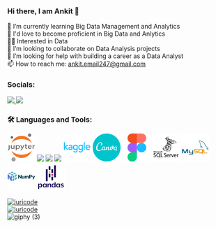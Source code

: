 ### Hi there, I am Ankit 👋
🌱 I’m currently learning Big Data Management and Analytics  
🤔 I'd love to become proficient in Big Data and Anlytics  
👩‍💻 Interested in Data  
👯 I’m looking to collaborate on Data Analysis projects  
🤔 I’m looking for help with building a career as a Data Analyst  
📫 How to reach me: ankit.email247@gmail.com  

<!-- Socials -->
<h3 align="left">Socials:</h3>
  <div align="left">
    <a href="https://www.linkedin.com/in/karanxhagiulia/" target="blank">
      <img src="https://cdn.jsdelivr.net/npm/simple-icons@3.0.1/icons/linkedin.svg" style="height: 3rem"/>
    </a>
  <a href="https://public.tableau.com/app/profile/ankit4413" target="blank">
    <img src="https://cdn.jsdelivr.net/npm/simple-icons@3.0.1/icons/tableau.svg" style="height: 3rem"/>
  </a>
</div>

<!-- Tech Stack --> 
<h3 align="left">🛠 Languages and Tools:</h3>  
<p align="left">
<img src="https://github.com/devicons/devicon/blob/master/icons/jupyter/jupyter-original-wordmark.svg" style="height: 4rem"/>
<img src="https://cdn.jsdelivr.net/gh/devicons/devicon/icons/git/git-plain.svg" style="height: 4rem"/>
<img src="https://cdn.jsdelivr.net/gh/devicons/devicon/icons/github/github-original-wordmark.svg" style="height: 4rem; background-color:white"/>
<img src="https://cdn.jsdelivr.net/gh/devicons/devicon/icons/python/python-original.svg"  style="height: 4rem"/>
<img src="https://github.com/devicons/devicon/blob/master/icons/kaggle/kaggle-original-wordmark.svg" style="height: 4rem" />
<img src="https://github.com/devicons/devicon/blob/master/icons/canva/canva-original.svg" style="height: 4rem" />
<img src="https://github.com/devicons/devicon/blob/master/icons/figma/figma-original.svg" style="height: 4rem" />
<img src="https://github.com/devicons/devicon/blob/master/icons/microsoftsqlserver/microsoftsqlserver-plain-wordmark.svg" style="height: 4rem" />
<img src="https://github.com/devicons/devicon/blob/master/icons/mysql/mysql-original-wordmark.svg" style="height: 4rem" />
<img src="https://github.com/devicons/devicon/blob/master/icons/numpy/numpy-original-wordmark.svg" style="height: 4rem" />
<img src="https://github.com/devicons/devicon/blob/master/icons/pandas/pandas-original-wordmark.svg" style="height: 4rem" />
</p>

 [![iuricode](https://github-readme-stats.vercel.app/api?username=invaed&show_icons=true&theme=dracula)](https://github.com/invaed/)  
 [![iuricode](https://github-readme-stats.vercel.app/api/top-langs/?username=Invaed&hide=html&layout=compact=true&theme=dracula)](https://github.com/invaed/)  
 ![giphy (3)](https://giphy.com/gifs/Giflytics-doubt-spreadsheets-when-in-spreadsheet-it-out-TncmRRvEGVoVcHgaAb)

 
<!--
**Invaed/Invaed** is a ✨ _special_ ✨ repository because its `README.md` (this file) appears on your GitHub profile.

Here are some ideas to get you started:

- 🔭 I’m currently working on ...
- 🌱 I’m currently learning ...
- 👯 I’m looking to collaborate on ...
- 🤔 I’m looking for help with ...
- 💬 Ask me about ...
- 📫 How to reach me: ...
- 😄 Pronouns: ...
- ⚡ Fun fact: ...
-->

